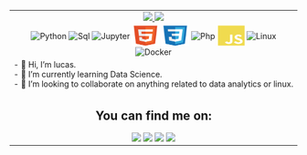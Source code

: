 <table align="center">
  <tr>
    <td align="center">
      <a href="https://github.com/luc457x">
      <img height="180em" src="https://github-readme-stats.vercel.app/api?username=luc457x&show_icons=true&theme=chartreuse-dark&include_all_commits=true&count_private=true" />
      <img height="180em" src="https://github-readme-stats.vercel.app/api/top-langs/?username=luc457x&layout=compact&langs_count=6&theme=chartreuse-dark&card_width=400px" />
      </a>
    </td>
  </tr>
  <tr>
    <td align="center">
      <img align="center" alt="Python" height="36" width="48" src="https://cdn.jsdelivr.net/gh/devicons/devicon/icons/python/python-original.svg" />
      <img align="center" alt="Sql" height="36" width="48" src="https://cdn.jsdelivr.net/gh/devicons/devicon@latest/icons/mysql/mysql-original.svg" />
      <img align="center" alt="Jupyter" height="36" width="48" src="https://cdn.jsdelivr.net/gh/devicons/devicon/icons/jupyter/jupyter-original-wordmark.svg" />
      <img align="center" alt="HTML" height="36" width="48" src="https://raw.githubusercontent.com/devicons/devicon/master/icons/html5/html5-original.svg" />
      <img align="center" alt="CSS" height="36" width="48" src="https://raw.githubusercontent.com/devicons/devicon/master/icons/css3/css3-original.svg" />
      <img align="center" alt="Php" height="36" width="48" src="https://cdn.jsdelivr.net/gh/devicons/devicon@latest/icons/php/php-original.svg" />
      <img align="center" alt="Js" height="36" width="48" src="https://raw.githubusercontent.com/devicons/devicon/master/icons/javascript/javascript-plain.svg" />
      <img align="center" alt="Linux" height="36" width="48" src="https://cdn.jsdelivr.net/gh/devicons/devicon/icons/linux/linux-original.svg" />
      <img align="center" alt="Docker" height="36" width="48" src="https://cdn.jsdelivr.net/gh/devicons/devicon/icons/docker/docker-original.svg" />
    </td>
  </tr>
  <tr>
    <td align="left">
      - 👋 Hi, I’m lucas.<br />
      - 🌱 I’m currently learning Data Science.<br />
      - 💞️ I’m looking to collaborate on anything related to data analytics or linux.
    </td>
  </tr>
  <tr>
    <td align="center">
      <h2>You can find me on:</h2>
      <a href="https://www.linkedin.com/in/lucas-de-paula-teixeira-24148a177/" target="_blank"><img src="https://img.shields.io/badge/-LinkedIn-%230077B5?style=for-the-badge&logo=linkedin&logoColor=white" target="_blank"></a>
      <a href = "mailto:contato@lucas7x.win"><img src="https://img.shields.io/badge/-Gmail-%23333?style=for-the-badge&logo=gmail&logoColor=white" target="_blank"></a>
      <a href="https://discord.gg/eYHSWywsQr" target="_blank"><img src="https://img.shields.io/badge/Discord-7289DA?style=for-the-badge&logo=discord&logoColor=white" target="_blank"></a>
      <a href="https://www.youtube.com/@lucasteixeira6936" target="_blank"><img src="https://img.shields.io/badge/YouTube-FF0000?style=for-the-badge&logo=youtube&logoColor=white" target="_blank"></a>
    </td>
  </tr>
</table>

<!---
luc457x/luc457x is a ✨ special ✨ repository because its `README.md` (this file) appears on your GitHub profile.
You can click the Preview link to take a look at your changes.
--->
